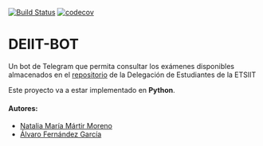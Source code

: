 [![Build Status](https://travis-ci.org/alvarillo89/DEIIT-bot.svg?branch=master)](https://travis-ci.org/alvarillo89/DEIIT-bot)
[![codecov](https://codecov.io/gh/alvarillo89/DEIIT-bot/branch/master/graph/badge.svg)](https://codecov.io/gh/alvarillo89/DEIIT-bot)

# DEIIT-BOT

Un bot de Telegram que permita consultar los exámenes disponibles almacenados en el [repositorio](https://deiit.ugr.es/BDExamenes/) de la Delegación de Estudiantes de la ETSIIT

Este proyecto va a estar implementado en **Python**.

#### Autores:
- [Natalia María Mártir Moreno](https://github.com/natalia2911)
- [Álvaro Fernández García](https://github.com/alvarillo89) 
